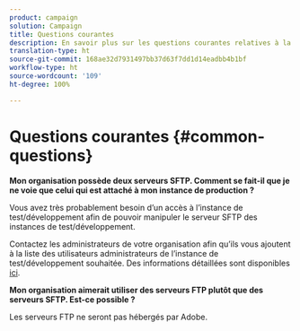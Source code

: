 ```yaml
---
product: campaign
solution: Campaign
title: Questions courantes
description: En savoir plus sur les questions courantes relatives à la gestion SFTP
translation-type: ht
source-git-commit: 168ae32d7931497bb37d63f7dd1d14eadbb4b1bf
workflow-type: ht
source-wordcount: '109'
ht-degree: 100%

---
```



# Questions courantes {#common-questions}

**Mon organisation possède deux serveurs SFTP. Comment se fait-il que je ne voie que celui qui est attaché à mon instance de production ?**

Vous avez très probablement besoin d’un accès à l’instance de test/développement afin de pouvoir manipuler le serveur SFTP des instances de test/développement.

Contactez les administrateurs de votre organisation afin qu’ils vous ajoutent à la liste des utilisateurs administrateurs de l’instance de test/développement souhaitée. Des informations détaillées sont disponibles [ici](../../discover/using/managing-permissions.md).

**Mon organisation aimerait utiliser des serveurs FTP plutôt que des serveurs SFTP. Est-ce possible ?**

Les serveurs FTP ne seront pas hébergés par Adobe.
